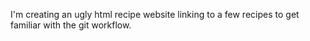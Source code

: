I'm creating an ugly html recipe website linking to a few recipes to get familiar with the git workflow.